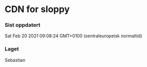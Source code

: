 
# CDN for sloppy

### Sist oppdatert 
Sat Feb 20 2021 09:08:24 GMT+0100 (sentraleuropeisk normaltid)
### Laget 
Sebastian

